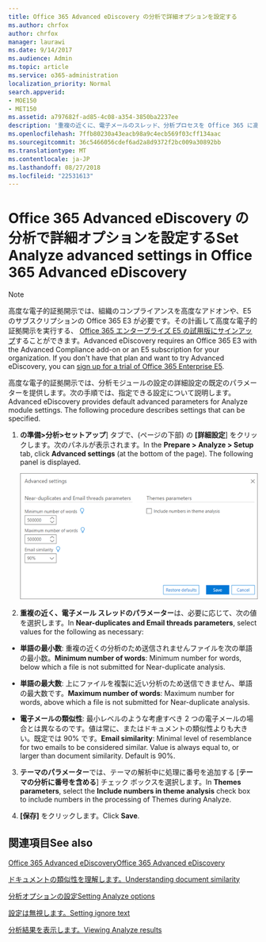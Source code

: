 ```yaml
---
title: Office 365 Advanced eDiscovery の分析で詳細オプションを設定する
ms.author: chrfox
author: chrfox
manager: laurawi
ms.date: 9/14/2017
ms.audience: Admin
ms.topic: article
ms.service: o365-administration
localization_priority: Normal
search.appverid:
- MOE150
- MET150
ms.assetid: a797682f-ad85-4c08-a354-3850ba2237ee
description: '重複の近くに、電子メールのスレッド、分析プロセスを Office 365 に高度な電子的証拠開示では、テーマなど、高度な設定を構成する方法について説明します。 '
ms.openlocfilehash: 7ffb80230a43eacb98a9c4ecb569f03cff134aac
ms.sourcegitcommit: 36c5466056cdef6ad2a8d9372f2bc009a30892bb
ms.translationtype: MT
ms.contentlocale: ja-JP
ms.lasthandoff: 08/27/2018
ms.locfileid: "22531613"
---
```

# <a name="set-analyze-advanced-settings-in-office-365-advanced-ediscovery"></a><span data-ttu-id="c2bcd-103">Office 365 Advanced eDiscovery の分析で詳細オプションを設定する</span><span class="sxs-lookup"><span data-stu-id="c2bcd-103">Set Analyze advanced settings in Office 365 Advanced eDiscovery</span></span>

> [!NOTE]
> <span data-ttu-id="c2bcd-p101">高度な電子的証拠開示では、組織のコンプライアンスを高度なアドオンや、E5 のサブスクリプションの Office 365 E3 が必要です。その計画して高度な電子的証拠開示を実行する、 [Office 365 エンタープライズ E5 の試用版にサインアップ](https://go.microsoft.com/fwlink/p/?LinkID=698279)することができます。</span><span class="sxs-lookup"><span data-stu-id="c2bcd-p101">Advanced eDiscovery requires an Office 365 E3 with the Advanced Compliance add-on or an E5 subscription for your organization. If you don't have that plan and want to try Advanced eDiscovery, you can [sign up for a trial of Office 365 Enterprise E5](https://go.microsoft.com/fwlink/p/?LinkID=698279).</span></span> 
  
<span data-ttu-id="c2bcd-p102">高度な電子的証拠開示では、分析モジュールの設定の詳細設定の既定のパラメーターを提供します。次の手順では、指定できる設定について説明します。</span><span class="sxs-lookup"><span data-stu-id="c2bcd-p102">Advanced eDiscovery provides default advanced parameters for Analyze module settings. The following procedure describes settings that can be specified.</span></span>
  
1. <span data-ttu-id="c2bcd-p103">**の準備\>分析\>セットアップ**] タブで、(ページの下部) の **[詳細設定**] をクリックします。次のパネルが表示されます。</span><span class="sxs-lookup"><span data-stu-id="c2bcd-p103">In the **Prepare \> Analyze \> Setup** tab, click **Advanced settings** (at the bottom of the page). The following panel is displayed.</span></span> 
    
    ![分析設定の拡張設定](media/c9ea3017-e19a-456b-a742-c3d07121a3f6.png)
  
2. <span data-ttu-id="c2bcd-111">**重複の近く、電子メール スレッドのパラメーター**は、必要に応じて、次の値を選択します。</span><span class="sxs-lookup"><span data-stu-id="c2bcd-111">In **Near-duplicates and Email threads parameters**, select values for the following as necessary:</span></span>
    
  - <span data-ttu-id="c2bcd-112">**単語の最小数**: 重複の近くの分析のため送信されませんファイルを次の単語の最小数。</span><span class="sxs-lookup"><span data-stu-id="c2bcd-112">**Minimum number of words**: Minimum number for words, below which a file is not submitted for Near-duplicate analysis.</span></span> 
    
  - <span data-ttu-id="c2bcd-113">**単語の最大数**: 上にファイルを複製に近い分析のため送信できません、単語の最大数です。</span><span class="sxs-lookup"><span data-stu-id="c2bcd-113">**Maximum number of words**: Maximum number for words, above which a file is not submitted for Near-duplicate analysis.</span></span>
    
  - <span data-ttu-id="c2bcd-p104">**電子メールの類似性**: 最小レベルのような考慮すべき 2 つの電子メールの場合とは異なるのです。値は常に、またはドキュメントの類似性よりも大きい。既定では 90% です。</span><span class="sxs-lookup"><span data-stu-id="c2bcd-p104">**Email similarity**: Minimal level of resemblance for two emails to be considered similar. Value is always equal to, or larger than document similarity. Default is 90%.</span></span>
    
3. <span data-ttu-id="c2bcd-117">**テーマのパラメーター**では、テーマの解析中に処理に番号を追加する [**テーマの分析に番号を含める**] チェック ボックスを選択します。</span><span class="sxs-lookup"><span data-stu-id="c2bcd-117">In **Themes parameters**, select the **Include numbers in theme analysis** check box to include numbers in the processing of Themes during Analyze.</span></span> 
    
4. <span data-ttu-id="c2bcd-118">**[保存]** をクリックします。</span><span class="sxs-lookup"><span data-stu-id="c2bcd-118">Click **Save**.</span></span> 
    
## <a name="see-also"></a><span data-ttu-id="c2bcd-119">関連項目</span><span class="sxs-lookup"><span data-stu-id="c2bcd-119">See also</span></span>

[<span data-ttu-id="c2bcd-120">Office 365 Advanced eDiscovery</span><span class="sxs-lookup"><span data-stu-id="c2bcd-120">Office 365 Advanced eDiscovery</span></span>](office-365-advanced-ediscovery.md)
  
[<span data-ttu-id="c2bcd-121">ドキュメントの類似性を理解します。</span><span class="sxs-lookup"><span data-stu-id="c2bcd-121">Understanding document similarity</span></span>](understand-document-similarity-in-advanced-ediscovery.md)
  
[<span data-ttu-id="c2bcd-122">分析オプションの設定</span><span class="sxs-lookup"><span data-stu-id="c2bcd-122">Setting Analyze options</span></span>](set-analyze-options-in-advanced-ediscovery.md)
  
[<span data-ttu-id="c2bcd-123">設定は無視します。</span><span class="sxs-lookup"><span data-stu-id="c2bcd-123">Setting ignore text</span></span>](set-ignore-text-in-advanced-ediscovery.md)
  
[<span data-ttu-id="c2bcd-124">分析結果を表示します。</span><span class="sxs-lookup"><span data-stu-id="c2bcd-124">Viewing Analyze results</span></span>](view-analyze-results-in-advanced-ediscovery.md)

